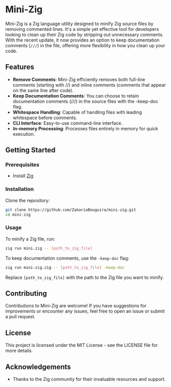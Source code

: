 
# Mini-Zig

Mini-Zig is a Zig language utility designed to minify Zig source files by removing commented lines. It's a simple yet effective tool for developers looking to clean up their Zig code by stripping out unnecessary comments.
With the recent update, it now provides an option to keep documentation comments (`///`) in the file, offering more flexibility in how you clean up your code.


## Features

- **Remove Comments**: Mini-Zig efficiently removes both full-line comments (starting with //) and inline comments (comments that appear on the same line after code).
- **Keep Documentation Comments**: You can choose to retain documentation comments (///) in the source files with the -keep-doc flag.
- **Whitespace Handling**: Capable of handling files with leading whitespace before comments.
- **CLI Interface**: Easy-to-use command-line interface.
- **In-memory Processing**: Processes files entirely in memory for quick execution.


## Getting Started

### Prerequisites

- Install [Zig](https://ziglang.org/download/) 

### Installation

Clone the repository:

```bash
git clone https://github.com/ZakariaBouguira/mini-zig.git
cd mini-zig
```

### Usage

To minify a Zig file, run:

```bash
zig run mini.zig -- [path_to_zig_file]
```

To keep documentation comments, use the `-keep-doc` flag:

```bash
zig run mini-zig.zig -- [path_to_zig_file] -keep-doc
```

Replace `[path_to_zig_file]` with the path to the Zig file you want to minify.

## Contributing

Contributions to Mini-Zig are welcome! If you have suggestions for improvements or encounter any issues, feel free to open an issue or submit a pull request.

## License

This project is licensed under the MIT License - see the LICENSE file for more details.

## Acknowledgements

- Thanks to the Zig community for their invaluable resources and support.